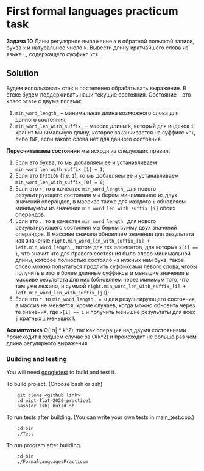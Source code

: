 # First formal languages practicum task
**Задача 10** Даны регулярное выражение `α` в обратной польской записи, буква `x` и натуральное число `k`. Вывести длину кратчайшего слова из
языка `L`, содержащего суффикс `x^k`.


## Solution 

Будем использовать стэк и постепенно обрабатывать выражение. В стеке будем поддерживать наши текущие состояния.
Состояние – это класс `State` с двумя полями:
1. `min_word_length_` – минимальная длина возможного слова для данного состояния;
2. `min_word_len_with_suffix_` – массив длины `k`, который для индекса `i` хранит минимальную длину, 
которое заканчивается на суффикс `x^i`, либо `INF`, если такого слова нет для данного состояния.

**Пересчитываем состояния** мы исходя из следующих правил:
1. Если это буква, то мы добавляем ее и устанавливаем `min_word_len_with_suffix_[1] = 1`;
2. Если это `EPSILON` (т.е. `1`), то мы добавляем ее и устанавливаем `min_word_len_with_suffix_[0] = 0`;
3. Если это `+`, то в качестве `min_word_length_` для нового результирующего состояния мы берем минимальное из двух значений операндов,
 в массиве также для каждого `i` обновляем минимумом из значений `min_word_len_with_suffix_[i]` обоих операндов.
4. Если это `.`, то в качестве `min_word_length_` для нового результирующего состояния мы берем сумму двух значений операндов.
В массиве сначала обновляем значения для результата как значение `right.min_word_len_with_suffix_[i] + left.min_word_length_`, 
потом для тех элементов, для которых `x[i] == i`, что значит что для правого состояния было слово минимальной длины, 
которое полностью состояло из нужных нам букв, такое слово можно попытаться продлить суффиксами левого слова, чтобы получить в 
итоге более длинные суффиксы и меньшие значения в массиве результата для них (обновляем через минимум того, что там уже лежало, 
и суммой `right.min_word_len_with_suffix_[i] + left.min_word_len_with_suffix_[j]`);
5. Если это `*`, то `min_word_length_ = 0` для результирующего состояния, а массив не меняется, кроме случаев, 
когда можно обновить через те значения, где `x[i] == i` и получить меньшие результаты для всех `j` кратных `i` меньших `k`.

**Асимптотика** O(|α| * k^2), так как операция над двумя состояниями происходит в худшем случае за O(k^2) и происходит не больше раз чем длина регулярного выражения.


### Building and testing
You will need [googletest](https://medium.com/@alexanderbussan/getting-started-with-google-test-on-os-x-a07eee7ae6dc) 
to build and test it.

To build project. (Choose bash or zsh)
````
    git clone <github link>
    cd mipt-flat-2020-practice1
    bash(or zsh) build.sh
````

To run tests after building. (You can write your own tests in main_test.cpp.)
````
    cd bin
    ./Test
````
To run program after building.
````
    cd bin
    ./FormalLanguagesPracticum
````

 